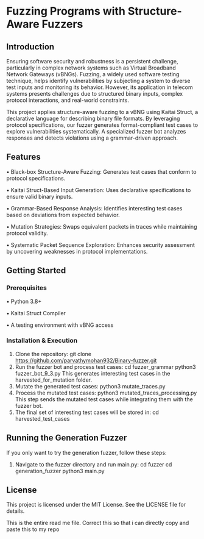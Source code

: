# Fuzzing Programs with Structure-Aware Fuzzers

## Introduction
Ensuring software security and robustness is a persistent challenge, particularly in complex network systems such as Virtual Broadband Network Gateways (vBNGs). Fuzzing, a widely used software testing technique, helps identify vulnerabilities by subjecting a system to diverse test inputs and monitoring its behavior. However, its application in telecom systems presents challenges due to structured binary inputs, complex protocol interactions, and real-world constraints.

This project applies structure-aware fuzzing to a vBNG using Kaitai Struct, a declarative language for describing binary file formats. By leveraging protocol specifications, our fuzzer generates format-compliant test cases to explore vulnerabilities systematically. A specialized fuzzer bot analyzes responses and detects violations using a grammar-driven approach.

## Features
• Black-box Structure-Aware Fuzzing: Generates test cases that conform to protocol specifications.

• Kaitai Struct-Based Input Generation: Uses declarative specifications to ensure valid binary inputs.

• Grammar-Based Response Analysis: Identifies interesting test cases based on deviations from expected behavior.

• Mutation Strategies: Swaps equivalent packets in traces while maintaining protocol validity.

• Systematic Packet Sequence Exploration: Enhances security assessment by uncovering weaknesses in protocol implementations.

## Getting Started

### Prerequisites
• Python 3.8+

• Kaitai Struct Compiler

• A testing environment with vBNG access

### Installation & Execution
1. Clone the repository: git clone https://github.com/parvathymohan932/Binary-fuzzer.git
2. Run the fuzzer bot and process test cases:
     cd fuzzer_grammar
     python3 fuzzer_bot_9_3.py
   This generates interesting test cases in the harvested_for_mutation folder.
3. Mutate the generated test cases:
     python3 mutate_traces.py
4. Process the mutated test cases:
     python3 mutated_traces_processing.py
   This step sends the mutated test cases while integrating them with the fuzzer bot.
5. The final set of interesting test cases will be stored in:
     cd harvested_test_cases

## Running the Generation Fuzzer
If you only want to try the generation fuzzer, follow these steps:
1. Navigate to the fuzzer directory and run main.py:
     cd fuzzer
     cd generation_fuzzer
     python3 main.py

## License
This project is licensed under the MIT License. See the LICENSE file for details.

This is the entire read me file. Correct this so that i can directly copy and paste this to my repo
